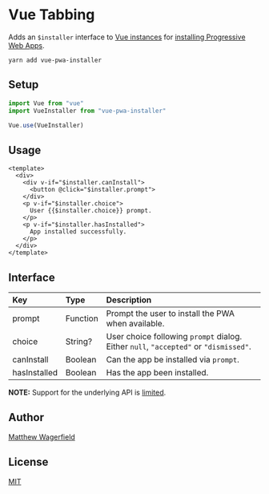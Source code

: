# Vue Tabbing

Adds an `$installer` interface to [Vue instances][vue-instances] for [installing Progressive Web Apps][app-install-banners].

    yarn add vue-pwa-installer

## Setup

```js
import Vue from "vue"
import VueInstaller from "vue-pwa-installer"

Vue.use(VueInstaller)
```

## Usage

```vue
<template>
  <div>
    <div v-if="$installer.canInstall">
      <button @click="$installer.prompt">
    </div>
    <p v-if="$installer.choice">
      User {{$installer.choice}} prompt.
    </p>
    <p v-if="$installer.hasInstalled">
      App installed successfully.
    </p>
  </div>
</template>
```

## Interface

| Key          | Type     | Description                                                                          |
| :----------- | :------- | :----------------------------------------------------------------------------------- |
| prompt       | Function | Prompt the user to install the PWA when available.                                   |
| choice       | String?  | User choice following `prompt` dialog. Either `null`, `"accepted"` or `"dismissed"`. |
| canInstall   | Boolean  | Can the app be installed via `prompt`.                                               |
| hasInstalled | Boolean  | Has the app been installed.                                                          |

**NOTE:** Support for the underlying API is [limited][browser-support].

## Author

[Matthew Wagerfield][github]

## License

[MIT][mit]

[vue-instances]: https://vuejs.org/v2/guide/instance
[app-install-banners]: https://developers.google.com/web/fundamentals/app-install-banners
[browser-support]: https://developer.mozilla.org/en-US/docs/Web/API/BeforeInstallPromptEvent#Browser_compatibility
[mit]: https://opensource.org/licenses/MIT
[github]: https://github.com/wagerfield
